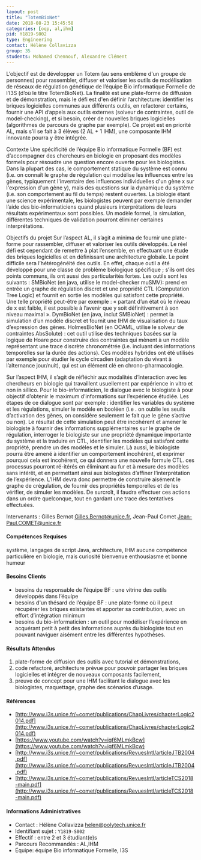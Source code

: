 ```yaml
---
layout: post
title: "TotemBioNet"
date: 2018-08-23 15:45:58
categories: [oqp, al,ihm]
pid: Y1819-S002
type: Engineering
contact: Hélène Collavizza
group: 35
students: Mohamed Chennouf, Alexandre Clément
---
```

       
L’objectif est de développer un Totem (au sens emblème d'un groupe de personnes) pour rassembler, diffuser et valoriser les outils de modélisation de réseaux de régulation génétique de l’équipe Bio informatique Formelle de l’I3S (d’où le titre TotemBioNet). La finalité est une plate-forme de diffusion et de démonstration, mais le défi est d'en définir l’architecture: identifier les briques logicielles communes aux différents outils, en refactorer certains, fournir une API d’appels aux outils externes (solveur de contraintes, outil de model-checking), et si besoin, créer de nouvelles briques logicielles (algorithmes de parcours de graphe par exemple). Ce projet est en priorité AL, mais s’il se fait à 3 élèves (2 AL + 1 IHM), une composante IHM innovante pourra y être intégrée.

Contexte
Une spécificité de l’équipe Bio informatique Formelle (BF) est d’accompagner des chercheurs en biologie en proposant des modèles formels pour résoudre une question encore ouverte pour les biologistes. Dans la plupart des cas, le comportement statique du système est connu (i.e. on connaît le graphe de régulation qui modélise les influences entre les gènes, typiquement l'inventaire des influences individuelles d'un gène x sur l'expression d'un gène y), mais des questions sur la dynamique du système (i.e. son comportement au fil du temps) restent ouvertes. La biologie étant une science expérimentale, les biologistes peuvent par exemple demander l’aide des bio-informaticiens quand plusieurs interprétations de leurs résultats expérimentaux sont possibles. Un modèle formel, la simulation, différentes techniques de validation pourront éliminer certaines interprétations. 

Objectifs du projet
Sur l’aspect AL, il s’agit a minima de fournir une plate-forme pour rassembler, diffuser et valoriser les outils développés. Le réel défi est cependant de remettre à plat l’ensemble, en effectuant une étude des briques logicielles et en définissant une architecture globale. Le point difficile sera l’hétérogénéité des outils. En effet, chaque outil a été développé pour une classe de problème biologique spécifique ; s’ils ont des points communs, ils ont aussi des particularités fortes. Les outils sont les suivants :
SMBioNet (en java, utilise le model-checker muSMV): prend en entrée un graphe de régulation discret et une propriété CTL (Computation Tree Logic) et fournit en sortie les modèles qui satisfont cette propriété. Une telle propriété peut-être par exemple : « partant d’un état où le niveau de x est faible, il est possible à l’avenir que y soit définitivement à son niveau maximal ».
DymBioNet (en java, inclut SMBioNet) : permet la simulation d’un modèle discret et fournit une IHM de visualisation du taux d’expression des gènes. 
HolmesBioNet (en OCAML, utilise le solveur de contraintes AbsSolute) : cet outil utilise des techniques basées sur la logique de Hoare pour construire des contraintes qui mènent à un modèle représentant une trace discrète chronométrée (i.e. incluant des informations temporelles sur la durée des actions). Ces modèles hybrides ont été utilisés par exemple pour étudier le cycle circadien (adaptation du vivant à l’alternance jour/nuit), qui est un élément clé en chrono-pharmacologie.

Sur l’aspect IHM, il s’agit de réfléchir aux modalités d’interaction avec les chercheurs en biologie qui travaillent usuellement par expérience in vitro et non in sillico. Pour le bio-informaticien, le dialogue avec le biologiste à pour objectif d’obtenir le maximum d’informations sur l’expérience étudiée. Les étapes de ce dialogue sont par exemple :
identifier les variables du système et les régulations,
simuler le modèle en booléen (i.e . on oublie les seuils d’activation des gènes, on considère seulement le fait que le gène s’active ou non). Le résultat de cette simulation peut être incohérent et amener le biologiste à fournir des informations supplémentaires sur le graphe de régulation,
interroger le biologiste sur une propriété dynamique importante du système et la traduire en CTL,
identifier les modèles qui satisfont cette propriété,
prendre un des modèles et le simuler. Là aussi, le biologiste pourra être amené à identifier un comportement incohérent, et exprimer pourquoi cela est incohérent, ce qui donnera une nouvelle formule CTL.
ces processus pourront ré-itérés en éliminant au fur et à mesure des modèles sans intérêt, et en permettant ainsi aux biologistes d’affiner l’interprétation de l’expérience. 
L’IHM devra donc permettre de construire aisément le graphe de crégulation, de fournir des propriétés temporelles et de les vérifier, de simuler les modèles. De surcroît, il faudra effectuer ces actions dans un ordre quelconque, tout en gardant une trace des tentatives effectuées.

Intervenants : Gilles Bernot Gilles.Bernot@unice.fr, Jean-Paul Comet Jean-Paul.COMET@unice.fr


#### Compétences Requises
système, langages de script
Java, architecture, IHM
aucune compétence particulière en biologie, mais curiosité bienvenue
enthousiasme et bonne humeur



     

#### Besoins Clients
- besoins du responsable de l’équipe BF : une vitrine des outils développés dans l’équipe
- besoins d'un thésard de l’équipe BF : une plate-forme où il peut récupérer les briques existantes et apporter sa contribution, avec un effort d’intégration minimum
- besoins du bio-informaticien : un outil pour modéliser l’expérience en acquérant petit à petit des informations auprès du biologiste tout en pouvant naviguer aisément entre les différentes hypothèses.

#### Résultats Attendus
1. plate-forme de diffusion des outils avec tutorial et démonstrations,
2. code refactoré, architecture prévue pour pouvoir partager les briques logicielles et intégrer de nouveaux composants facilement,
3. preuve de concept pour une IHM facilitant le dialogue avec les biologistes, maquettage, graphe des scénarios d’usage.

#### Références

  * [http://www.i3s.unice.fr/~comet/publications/ChapLivres/chapterLogic2014.pdf](http://www.i3s.unice.fr/~comet/publications/ChapLivres/chapterLogic2014.pdf)
  * [https://www.youtube.com/watch?v=igf6MLmkBcw](https://www.youtube.com/watch?v=igf6MLmkBcw)
  * [http://www.i3s.unice.fr/~comet/publications/RevuesIntl/articleJTB2004.pdf](http://www.i3s.unice.fr/~comet/publications/RevuesIntl/articleJTB2004.pdf)
  * [http://www.i3s.unice.fr/~comet/publications/RevuesIntl/articleTCS2018-main.pdf](http://www.i3s.unice.fr/~comet/publications/RevuesIntl/articleTCS2018-main.pdf)

#### Informations Administratives
  * Contact : Hélène Collavizza <helen@polytech.unice.fr>
  * Identifiant sujet : `Y1819-S002`
  * Effectif : entre 2 et 3 étudiant(e)s
  * Parcours Recommandés : AL,IHM
  * Équipe: équipe Bio informatique Formelle, I3S

     